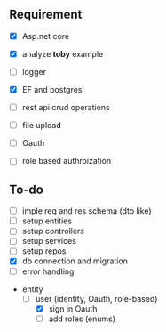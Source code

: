 ## Requirement 
- [x] Asp.net core
- [x] analyze __toby__ example
- [ ] logger
- [x] EF and postgres
- [ ] rest api crud operations
- [ ] file upload
- [ ] Oauth 
- [ ] role based authroization


## To-do
- [ ] imple req and res schema (dto like) 
- [ ] setup entities
- [ ] setup controllers
- [ ] setup services 
- [ ] setup repos 
- [x] db connection and migration
- [ ] error handling
- entity
    - [ ] user (identity, Oauth, role-based)
        - [x] sign in Oauth  
        - [ ] add roles (enums)